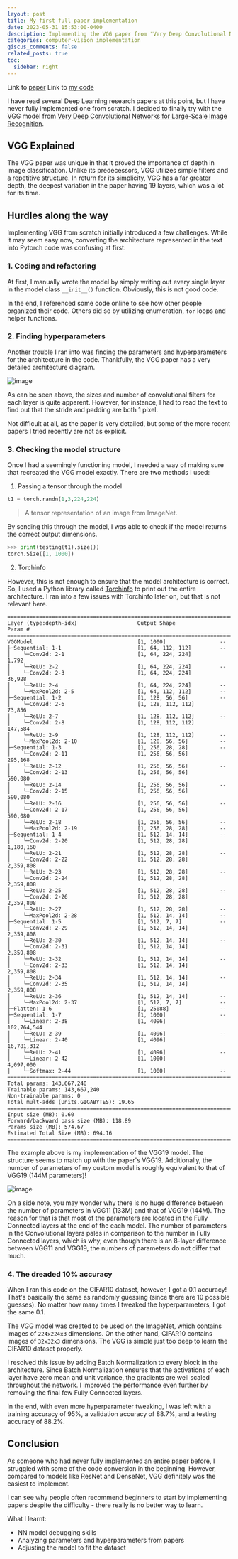 ```yaml
---
layout: post
title: My first full paper implementation
date: 2023-05-31 15:53:00-0400
description: Implementing the VGG paper from "Very Deep Convolutional Networks for Large-Scale Image Recognition"
categories: computer-vision implementation
giscus_comments: false
related_posts: true
toc:
  sidebar: right
---
```

Link to [paper](https://arxiv.org/abs/1409.1556)
Link to [my code](https://github.com/boosungkim/milestone-cnn-model-implementations)

I have read several Deep Learning research papers at this point, but I have never fully implemented one from scratch. I decided to finally try with the VGG model from [Very Deep Convolutional Networks for Large-Scale Image Recognition](https://arxiv.org/abs/1409.1556).

## VGG Explained
The VGG paper was unique in that it proved the importance of depth in image classification. Unlike its predecessors, VGG utilizes simple filters and a repetitive structure. In return for its simplicity, VGG has a far greater depth, the deepest variation in the paper having 19 layers, which was a lot for its time.

## Hurdles along the way
Implementing VGG from scratch initially introduced a few challenges. While it may seem easy now, converting the architecture represented in the text into Pytorch code was confusing at first.

### 1. Coding and refactoring
At first, I manually wrote the model by simply writing out every single layer in the model class ```__init__()``` function. Obviously, this is not good code.

In the end, I referenced some code online to see how other people organized their code. Others did so by utilizing enumeration, ```for``` loops and helper functions. 

### 2. Finding hyperparameters
Another trouble I ran into was finding the parameters and hyperparameters for the architecture in the code. Thankfully, the VGG paper has a very detailed architecture diagram.

![image](/assets/img/blogs/2023-05-31-first-paper-implementation/vgg-architecture.png)

As can be seen above, the sizes and number of convolutional filters for each layer is quite apparent. However, for instance, I had to read the text to find out that the stride and padding are both 1 pixel.

Not difficult at all, as the paper is very detailed, but some of the more recent papers I tried recently are not as explicit.

### 3. Checking the model structure
Once I had a seemingly functioning model, I needed a way of making sure that recreated the VGG model exactly. There are two methods I used:

1) Passing a tensor through the model

```python
t1 = torch.randn(1,3,224,224)
```
> A tensor representation of an image from ImageNet.

By sending this through the model, I was able to check if the model returns the correct output dimensions.

```python
>>> print(testing(t1).size())
torch.Size([1, 1000])
```

2) Torchinfo

However, this is not enough to ensure that the model architecture is correct. So, I used a Python library called [Torchinfo](https://github.com/TylerYep/torchinfo) to print out the entire architecture. I ran into a few issues with Torchinfo later on, but that is not relevant here.

```
==========================================================================================
Layer (type:depth-idx)                   Output Shape              Param #
==========================================================================================
VGGModel                                 [1, 1000]                 --
├─Sequential: 1-1                        [1, 64, 112, 112]         --
│    └─Conv2d: 2-1                       [1, 64, 224, 224]         1,792
│    └─ReLU: 2-2                         [1, 64, 224, 224]         --
│    └─Conv2d: 2-3                       [1, 64, 224, 224]         36,928
│    └─ReLU: 2-4                         [1, 64, 224, 224]         --
│    └─MaxPool2d: 2-5                    [1, 64, 112, 112]         --
├─Sequential: 1-2                        [1, 128, 56, 56]          --
│    └─Conv2d: 2-6                       [1, 128, 112, 112]        73,856
│    └─ReLU: 2-7                         [1, 128, 112, 112]        --
│    └─Conv2d: 2-8                       [1, 128, 112, 112]        147,584
│    └─ReLU: 2-9                         [1, 128, 112, 112]        --
│    └─MaxPool2d: 2-10                   [1, 128, 56, 56]          --
├─Sequential: 1-3                        [1, 256, 28, 28]          --
│    └─Conv2d: 2-11                      [1, 256, 56, 56]          295,168
│    └─ReLU: 2-12                        [1, 256, 56, 56]          --
│    └─Conv2d: 2-13                      [1, 256, 56, 56]          590,080
│    └─ReLU: 2-14                        [1, 256, 56, 56]          --
│    └─Conv2d: 2-15                      [1, 256, 56, 56]          590,080
│    └─ReLU: 2-16                        [1, 256, 56, 56]          --
│    └─Conv2d: 2-17                      [1, 256, 56, 56]          590,080
│    └─ReLU: 2-18                        [1, 256, 56, 56]          --
│    └─MaxPool2d: 2-19                   [1, 256, 28, 28]          --
├─Sequential: 1-4                        [1, 512, 14, 14]          --
│    └─Conv2d: 2-20                      [1, 512, 28, 28]          1,180,160
│    └─ReLU: 2-21                        [1, 512, 28, 28]          --
│    └─Conv2d: 2-22                      [1, 512, 28, 28]          2,359,808
│    └─ReLU: 2-23                        [1, 512, 28, 28]          --
│    └─Conv2d: 2-24                      [1, 512, 28, 28]          2,359,808
│    └─ReLU: 2-25                        [1, 512, 28, 28]          --
│    └─Conv2d: 2-26                      [1, 512, 28, 28]          2,359,808
│    └─ReLU: 2-27                        [1, 512, 28, 28]          --
│    └─MaxPool2d: 2-28                   [1, 512, 14, 14]          --
├─Sequential: 1-5                        [1, 512, 7, 7]            --
│    └─Conv2d: 2-29                      [1, 512, 14, 14]          2,359,808
│    └─ReLU: 2-30                        [1, 512, 14, 14]          --
│    └─Conv2d: 2-31                      [1, 512, 14, 14]          2,359,808
│    └─ReLU: 2-32                        [1, 512, 14, 14]          --
│    └─Conv2d: 2-33                      [1, 512, 14, 14]          2,359,808
│    └─ReLU: 2-34                        [1, 512, 14, 14]          --
│    └─Conv2d: 2-35                      [1, 512, 14, 14]          2,359,808
│    └─ReLU: 2-36                        [1, 512, 14, 14]          --
│    └─MaxPool2d: 2-37                   [1, 512, 7, 7]            --
├─Flatten: 1-6                           [1, 25088]                --
├─Sequential: 1-7                        [1, 1000]                 --
│    └─Linear: 2-38                      [1, 4096]                 102,764,544
│    └─ReLU: 2-39                        [1, 4096]                 --
│    └─Linear: 2-40                      [1, 4096]                 16,781,312
│    └─ReLU: 2-41                        [1, 4096]                 --
│    └─Linear: 2-42                      [1, 1000]                 4,097,000
│    └─Softmax: 2-44                     [1, 1000]                 --
==========================================================================================
Total params: 143,667,240
Trainable params: 143,667,240
Non-trainable params: 0
Total mult-adds (Units.GIGABYTES): 19.65
==========================================================================================
Input size (MB): 0.60
Forward/backward pass size (MB): 118.89
Params size (MB): 574.67
Estimated Total Size (MB): 694.16
==========================================================================================
```

The example above is my implementation of the VGG19 model. The structure seems to match up with the paper's VGG19. Additionally, the number of parameters of my custom model is roughly equivalent to that of VGG19 (144M parameters)!

![image](/assets/img/blogs/2023-05-31-first-paper-implementation/vgg-param.png)

On a side note, you may wonder why there is no huge difference between the number of parameters in VGG11 (133M) and that of VGG19 (144M). The reason for that is that most of the parameters are located in the Fully Connected layers at the end of the each model. The number of parameters in the Convolutional layers pales in comparison to the number in Fully Connected layers, which is why, even though there is an 8-layer difference between VGG11 and VGG19, the numbers of parameters do not differ that much.

### 4. The dreaded 10% accuracy
When I ran this code on the CIFAR10 dataset, however, I got a 0.1 accuracy! That's basically the same as randomly guessing (since there are 10 possible guesses). No matter how many times I tweaked the hyperparameters, I got the same 0.1.

The VGG model was created to be used on the ImageNet, which contains images of `224x224x3` dimensions. On the other hand, CIFAR10 contains images of `32x32x3` dimensions. The VGG is simple just too deep to learn the CIFAR10 dataset properly.

I resolved this issue by adding Batch Normalization to every block in the architecture. Since Batch Normalization ensures that the activations of each layer have zero mean and unit variance, the gradients are well scaled throughout the network. I improved the performance even further by removing the final few Fully Connected layers.

In the end, with even more hyperparameter tweaking, I was left with a training accuracy of 95%, a validation accuracy of 88.7%, and a testing accuracy of 88.2%.

## Conclusion
As someone who had never fully implemented an entire paper before, I struggled with some of the code conversion in the beginning. However, compared to models like ResNet and DenseNet, VGG definitely was the easiest to implement.

I can see why people often recommend beginners to start by implementing papers despite the difficulty - there really is no better way to learn.

What I learnt:
- NN model debugging skills
- Analyzing parameters and hyperparameters from papers
- Adjusting the model to fit the dataset